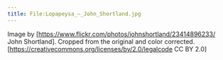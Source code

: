 ```yaml
---
title: File:Lopapeysa_–_John_Shortland.jpg
---
```


Image by [https://www.flickr.com/photos/johnshortland/23414896233/ John Shortland]. Cropped from the original and color corrected. [https://creativecommons.org/licenses/by/2.0/legalcode CC BY 2.0]

